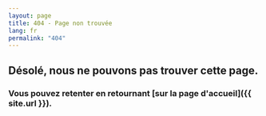 ```yaml
---
layout: page
title: 404 - Page non trouvée
lang: fr
permalink: "404"
---
```



## Désolé, nous ne pouvons pas trouver cette page.
### Vous pouvez retenter en retournant [sur la page d'accueil]({{ site.url }}).
